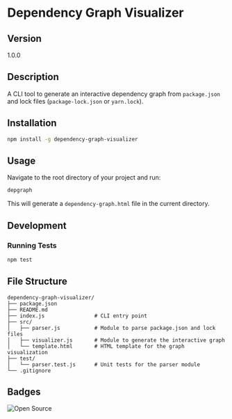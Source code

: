 # Dependency Graph Visualizer

## Version
1.0.0

## Description
A CLI tool to generate an interactive dependency graph from `package.json` and lock files (`package-lock.json` or `yarn.lock`).

## Installation
```bash
npm install -g dependency-graph-visualizer
```

## Usage
Navigate to the root directory of your project and run:
```bash
depgraph
```
This will generate a `dependency-graph.html` file in the current directory.

## Development
### Running Tests
```bash
npm test
```

## File Structure
```
dependency-graph-visualizer/
├── package.json
├── README.md
├── index.js                # CLI entry point
├── src/
│   ├── parser.js           # Module to parse package.json and lock files
│   ├── visualizer.js       # Module to generate the interactive graph
│   └── template.html       # HTML template for the graph visualization
├── test/
│   └── parser.test.js      # Unit tests for the parser module
└── .gitignore
```

## Badges
![Open Source](https://badges.frapsoft.com/os/v1/open-source.svg?v=103)
